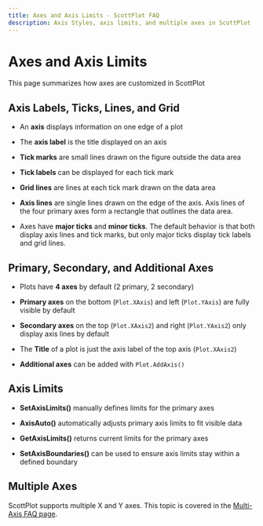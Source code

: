 ```yaml
---
title: Axes and Axis Limits - ScottPlot FAQ
description: Axis Styles, axis limits, and multiple axes in ScottPlot
---
```


# Axes and Axis Limits

This page summarizes how axes are customized in ScottPlot

## Axis Labels, Ticks, Lines, and Grid

* An **axis** displays information on one edge of a plot

* The **axis label** is the title displayed on an axis

* **Tick marks** are small lines drawn on the figure outside the data area

* **Tick labels** can be displayed for each tick mark

* **Grid lines** are lines at each tick mark drawn on the data area

* **Axis lines** are single lines drawn on the edge of the axis. Axis lines of the four primary axes form a rectangle that outlines the data area.

* Axes have **major ticks** and **minor ticks**. The default behavior is that both display axis lines and tick marks, but only major ticks display tick labels and grid lines.

## Primary, Secondary, and Additional Axes

* Plots have **4 axes** by default (2 primary, 2 secondary)

* **Primary axes** on the bottom (`Plot.XAxis`) and left (`Plot.YAxis`) are fully visible by default

* **Secondary axes** on the top (`Plot.XAxis2`) and right (`Plot.YAxis2`) only display axis lines by default

* The **Title** of a plot is just the axis label of the top axis (`Plot.XAxis2`)

* **Additional axes** can be added with `Plot.AddAxis()`

## Axis Limits

* **SetAxisLimits()** manually defines limits for the primary axes

* **AxisAuto()** automatically adjusts primary axis limits to fit visible data

* **GetAxisLimits()** returns current limits for the primary axes

* **SetAxisBoundaries()** can be used to ensure axis limits stay within a defined boundary

## Multiple Axes

ScottPlot supports multiple X and Y axes. This topic is covered in the [Multi-Axis FAQ page](../multi-axis).